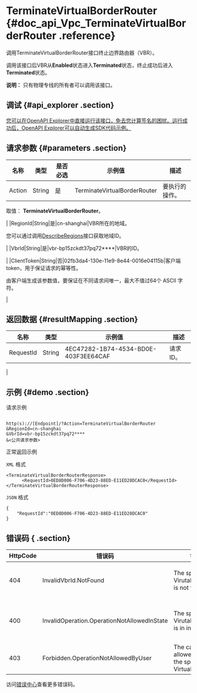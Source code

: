 # TerminateVirtualBorderRouter {#doc_api_Vpc_TerminateVirtualBorderRouter .reference}

调用TerminateVirtualBorderRouter接口终止边界路由器（VBR）。

调用该接口后VBR从**Enabled**状态进入**Terminated**状态，终止成功后进入**Terminated**状态。

**说明：** 只有物理专线的所有者可以调用该接口。

## 调试 {#api_explorer .section}

[您可以在OpenAPI Explorer中直接运行该接口，免去您计算签名的困扰。运行成功后，OpenAPI Explorer可以自动生成SDK代码示例。](https://api.aliyun.com/#product=Vpc&api=TerminateVirtualBorderRouter&type=RPC&version=2016-04-28)

## 请求参数 {#parameters .section}

|名称|类型|是否必选|示例值|描述|
|--|--|----|---|--|
|Action|String|是|TerminateVirtualBorderRouter|要执行的操作。

 取值： **TerminateVirtualBorderRouter**。

 |
|RegionId|String|是|cn-shanghai|VBR所在的地域。

 您可以通过调用[DescribeRegions](~~36063~~)接口获取地域ID。

 |
|VbrId|String|是|vbr-bp15zckdt37pq72\*\*\*\*|VBR的ID。

 |
|ClientToken|String|否|02fb3da4-130e-11e9-8e44-0016e04115b|客户端token，用于保证请求的幂等性。

 由客户端生成该参数值，要保证在不同请求间唯一，最大不值过64个 ASCII 字符。

 |

## 返回数据 {#resultMapping .section}

|名称|类型|示例值|描述|
|--|--|---|--|
|RequestId|String|4EC47282-1B74-4534-BD0E-403F3EE64CAF|请求ID。

 |

## 示例 {#demo .section}

请求示例

``` {#request_demo}

http(s)://[Endpoint]/?Action=TerminateVirtualBorderRouter
&RegionId=cn-shanghai
&VbrId=vbr-bp15zckdt37pq72****
&<公共请求参数>

```

正常返回示例

`XML` 格式

``` {#xml_return_success_demo}
<TerminateVirtualBorderRouterResponse>
      <RequestId>0ED8D006-F706-4D23-88ED-E11ED28DCAC0</RequestId>
</TerminateVirtualBorderRouterResponse>
```

`JSON` 格式

``` {#json_return_success_demo}
{
	"RequestId":"0ED8D006-F706-4D23-88ED-E11ED28DCAC0"
}
```

## 错误码 { .section}

|HttpCode|错误码|错误信息|描述|
|--------|---|----|--|
|404|InvalidVbrId.NotFound|The specified VirutalBorderRouter is not found.|该边界路由器不存在，请您检查输入的边界路由器是否正确。|
|400|InvalidOperation.OperationNotAllowedInState|The specified VirutalBorderRouter is in invalid state.|该VirutalBorderRouter状态不合法，请检查VirutalBorderRouter状态。|
|403|Forbidden.OperationNotAllowedByUser|The caller is not allowed to terminate the specified VirtualBorderRouter.|不允许终止边界路由器。|

访问[错误中心](https://error-center.aliyun.com/status/product/Vpc)查看更多错误码。

